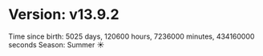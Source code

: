 # Version: v13.9.2
Time since birth: 5025 days, 120600 hours, 7236000 minutes, 434160000 seconds
Season: Summer ☀️
